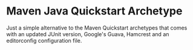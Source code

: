 # Maven Java Quickstart Archetype

Just a simple alternative to the Maven Quickstart archetypes that comes with
an updated JUnit version, Google's Guava, Hamcrest and an editorconfig
configuration file.

